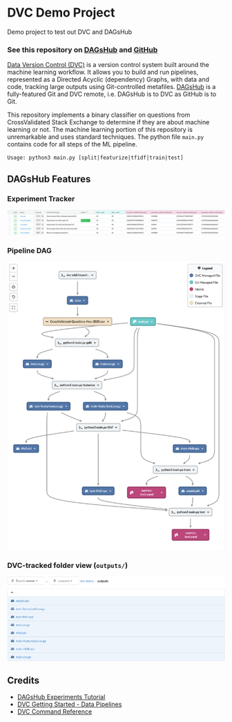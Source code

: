 # DVC Demo Project

Demo project to test out DVC and DAGsHub

### See this repository on [DAGsHub](https://dagshub.com/arjvik/dvc-demo) and [GitHub](https://github.com/arjvik/dvc-demo)

[Data Version Control (DVC)](https://dvc.org/) is a version control system built around the machine learning workflow. It allows you to build and run pipelines, represented as a Directed Acyclic (dependency) Graphs, with data and code, tracking large outputs using Git-controlled metafiles. [DAGsHub](https://dagshub.com/) is a fully-featured Git and DVC remote, i.e. DAGsHub is to DVC as GitHub is to Git.

This repository implements a binary classifier on questions from CrossValidated Stack Exchange to determine if they are about machine learning or not. The machine learning portion of this repository is unremarkable and uses standard techniques. The python file `main.py` contains code for all steps of the ML pipeline.

```
Usage: python3 main.py [split|featurize|tfidf|train|test]
```

## DAGsHub Features

### Experiment Tracker

![](.github/experiments.png)

### Pipeline DAG

![](.github/dag.png)

### DVC-tracked folder view (`outputs/`)

![](.github/outputs.png)

## Credits

- [DAGsHub Experiments Tutorial](https://dagshub.com/docs/experiment-tutorial/overview/)
- [DVC Getting Started - Data Pipelines](https://dvc.org/doc/start/data-pipelines)
- [DVC Command Reference](https://dvc.org/doc/command-reference)